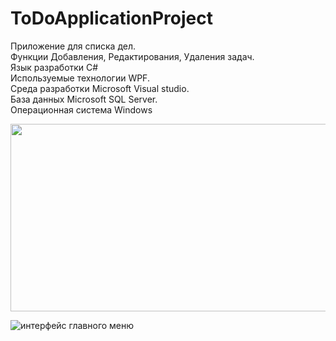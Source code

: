 # ToDoApplicationProject
Приложение для списка дел. <br />
Функции Добавления, Редактирования, Удаления задач.<br />
Язык разработки C# <br />
Используемые технологии WPF.<br />
Среда разработки  Microsoft Visual studio.<br />
База данных Microsoft SQL Server.<br />
Операционная система Windows<br />
<div align="center">
  <img src="https://media.giphy.com/media/dWesBcTLavkZuG35MI/giphy.gif" width="600" height="300"/>
</div>

  ![интерфейс главного меню](https://github.com/Durond/ToDoApplicationProject/blob/master/пример%20интерфейса.png)






